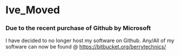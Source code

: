 # Ive_Moved

### Due to the recent purchase of Github by Microsoft
I have decided to no longer host my software on Github. 
Any/All of my software can now be found @
https://bitbucket.org/berrytechnics/
